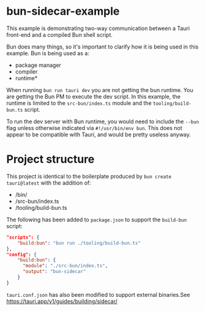 # bun-sidecar-example

This example is demonstrating two-way communication between a Tauri front-end and a compiled Bun shell script. 

Bun does many things, so it's important to clarify how it is being used in this example. Bun is being used as a:
* package manager
* compiler
* runtime*

When running `bun run tauri dev` you are not getting the bun runtime. You are getting the Bun PM to execute the dev script. In this example, the runtime is limited to the `src-bun/index.ts` module and the `tooling/build-bun.ts` script.

To run the dev server with Bun runtime, you would need to include the `--bun` flag unless otherwise indicated via `#!/usr/bin/env bun`. This does not appear to be compatible with Tauri, and would be pretty useless anyway. 

# Project structure

This project is identical to the boilerplate produced by `bun create tauri@latest` with the addition of:
* /bin/
* /src-bun/index.ts
* /tooling/build-bun.ts

The following has been added to `package.json` to support the `build-bun` script:
```json
"scripts": {
    "build:bun": "bun run ./tooling/build-bun.ts"
},
"config": {
    "build:bun": {
      "module": "./src-bun/index.ts",
      "output": "bun-sidecar"
    }
}
```

`tauri.conf.json` has also been modified to support external binaries.See https://tauri.app/v1/guides/building/sidecar/




